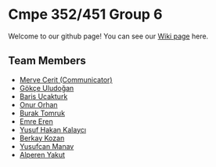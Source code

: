 # Cmpe 352/451 Group 6

Welcome to our github page! You can see our [Wiki page](https://github.com/bounswe/bounswe2017group6/wiki/) here.

## Team Members

* [Merve Cerit (Communicator)]()
* [Gökçe Uludoğan](https://github.com/bounswe/bounswe2017group6/wiki/G%C3%B6k%C3%A7e-Uludo%C4%9Fan)
* [Baris Ucakturk]()
* [Onur Orhan]()
* [Burak Tomruk](https://github.com/bounswe/bounswe2017group6/wiki/Burak-Tomruk)
* [Emre Eren](https://github.com/bounswe/bounswe2017group6/wiki/Emre-Eren)
* [Yusuf Hakan Kalaycı](https://github.com/bounswe/bounswe2017group6/wiki/Yusuf-Hakan-Kalayci)
* [Berkay Kozan](https://github.com/bounswe/bounswe2017group6/wiki/Berkay-Kozan)
* [Yusufcan Manav](https://github.com/bounswe/bounswe2017group6/wiki/Yusufcan-Manav)
* [Alperen Yakut](https://github.com/bounswe/bounswe2017group6/wiki/Alperen-Yakut)

